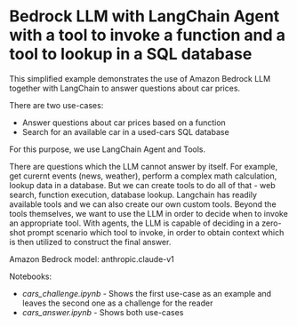 # Bedrock LLM with LangChain Agent with a tool to invoke a function and a tool to lookup in a SQL database

This simplified example demonstrates the use of Amazon Bedrock LLM together with LangChain to answer questions about car prices.

There are two use-cases:

- Answer questions about car prices based on a function
- Search for an available car in a used-cars SQL database

For this purpose, we use LangChain Agent and Tools.

There are questions which the LLM cannot answer by itself. For example, get curernt events (news, weather), perform a complex math calculation, lookup data in a database. But we can create tools to do all of that - web search, function execution, database lookup. Langchain has readily available tools and we can also create our own custom tools.
Beyond the tools themselves, we want to use the LLM in order to decide when to invoke an appropriate tool. With agents, the LLM is capable of deciding in a zero-shot prompt scenario which tool to invoke, in order to obtain context which is then utilized to construct the final answer.

Amazon Bedrock model: anthropic.claude-v1

Notebooks:
- *cars_challenge.ipynb* - Shows the first use-case as an example and leaves the second one as a challenge for the reader
- *cars_answer.ipynb* - Shows both use-cases
